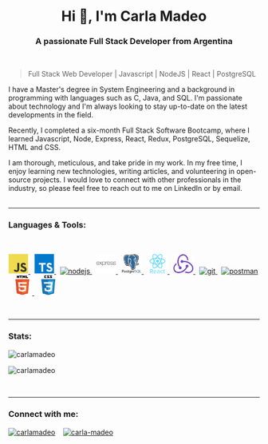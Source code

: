 <h1 align="center">Hi 👋, I'm Carla Madeo</h1>
<h3 align="center">A passionate Full Stack Developer from Argentina</h3>
<br>

> Full Stack Web Developer | Javascript | NodeJS | React | PostgreSQL

I have a Master's degree in System Engineering and a background in programming with languages such as C, Java, and SQL. I'm passionate about technology and I'm always looking to stay up-to-date on the latest developments in the field. 

Recently, I completed a six-month Full Stack Software Bootcamp, where I learned Javascript, Node, Express, React, Redux, PostgreSQL, Sequelize, HTML and CSS.

I am thorough, meticulous, and take pride in my work. In my free time, I enjoy learning new technologies, writing articles, and volunteering in open-source projects. I would love to connect with other professionals in the industry, so please feel free to reach out to me on LinkedIn or by email.
<br>
<br>

---
### <strong>Languages & Tools</strong>:
<br>
<p align="left">
<a href="https://developer.mozilla.org/en-US/docs/Web/JavaScript" target="_blank" rel="noreferrer"> <img src="https://raw.githubusercontent.com/devicons/devicon/master/icons/javascript/javascript-original.svg" alt="javascript" width="40" height="40"/> </a> &nbsp
<a href="https://www.typescriptlang.org/" target="_blank" rel="noreferrer"> <img src="https://raw.githubusercontent.com/devicons/devicon/master/icons/typescript/typescript-original.svg" alt="typescript" width="40" height="40"/> </a> &nbsp
<a href="https://nodejs.org" target="_blank" rel="noreferrer"> <img src="https://nodejs.org/static/images/logo.svg" alt="nodejs" width="40" height="40"/> </a> &nbsp
<a href="https://expressjs.com" target="_blank" rel="noreferrer"> <img src="https://raw.githubusercontent.com/devicons/devicon/master/icons/express/express-original-wordmark.svg" alt="express" width="40" height="40"/> </a> &nbsp
<a href="https://www.postgresql.org" target="_blank" rel="noreferrer"> <img src="https://raw.githubusercontent.com/devicons/devicon/master/icons/postgresql/postgresql-original-wordmark.svg" alt="postgresql" width="40" height="40"/> </a> &nbsp
<a href="https://reactjs.org/" target="_blank" rel="noreferrer"> <img src="https://raw.githubusercontent.com/devicons/devicon/master/icons/react/react-original-wordmark.svg" alt="react" width="40" height="40"/> </a> &nbsp
<a href="https://redux.js.org" target="_blank" rel="noreferrer"> <img src="https://raw.githubusercontent.com/devicons/devicon/master/icons/redux/redux-original.svg" alt="redux" width="40" height="40"/> </a> &nbsp
<a href="https://git-scm.com/" target="_blank" rel="noreferrer"> <img src="https://www.vectorlogo.zone/logos/git-scm/git-scm-icon.svg" alt="git" width="40" height="40"/> </a> &nbsp
<a href="https://postman.com" target="_blank" rel="noreferrer"> <img src="https://www.vectorlogo.zone/logos/getpostman/getpostman-icon.svg" alt="postman" width="40" height="40"/> </a> &nbsp
<a href="https://www.w3.org/html/" target="_blank" rel="noreferrer"> <img src="https://raw.githubusercontent.com/devicons/devicon/master/icons/html5/html5-original-wordmark.svg" alt="html5" width="40" height="40"/> </a> &nbsp
<a href="https://www.w3schools.com/css/" target="_blank" rel="noreferrer"> <img src="https://raw.githubusercontent.com/devicons/devicon/master/icons/css3/css3-original-wordmark.svg" alt="css3" width="40" height="40"/> </a>
</p>
<br>

---
### <strong>Stats</strong>:

<p><img align="center" src="https://github-readme-stats.vercel.app/api/top-langs?username=carlamadeo&show_icons=true&locale=en&layout=compact" alt="carlamadeo"></p>
<p><img align="center" src="https://github-readme-stats.vercel.app/api?username=carlamadeo&show_icons=true&locale=en" alt="carlamadeo"/></p>
<br>

---

### <strong>Connect with me:</strong>

<a href="mailto:carlamadeo@gmail.com" target="blank"><img align="center" src="https://upload.wikimedia.org/wikipedia/commons/7/7e/Gmail_icon_%282020%29.svg" alt="carlamadeo" height="30" width="40"/></a>&nbsp;&nbsp;&nbsp;
<a href="https://linkedin.com/in/carla-madeo" target="blank"><img align="center" src="https://1000marcas.net/wp-content/uploads/2020/01/Logo-Linkedin.png" alt="carla-madeo" height="50"/></a>
<br>
<br>
